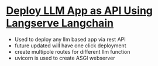# [Deploy LLM App as API Using Langserve Langchain](https://youtu.be/FgTYqJVNdkU)
- Used to deploy any llm based app via rest API
- future updated will have one click deployment
- create multipole routes for different llm function
- uvicorn is used to create ASGI webserver 